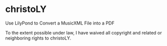 christoLY
=========

Use LilyPond to Convert a MusicXML File into a PDF

To the extent possible under law, I have waived all copyright and
related or neighboring rights to christoLY.
